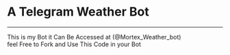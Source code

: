 # A Telegram Weather Bot

<hr>
<p>This is my Bot it Can Be Accessed at (@Mortex_Weather_bot)
<br>
feel Free to Fork and Use This Code in your Bot
</p>